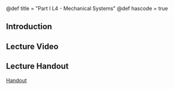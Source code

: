 @def title = "Part I L4 - Mechanical Systems"
@def hascode = true

## Introduction

## Lecture Video

## Lecture Handout
[Handout](/part_i/ME417_-_Controls_-_Part_I_Lecture_4_Mechanical_Systems.pdf)